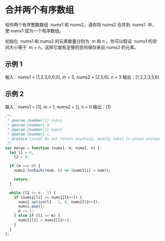 # 合并两个有序数组

给你两个有序整数数组  nums1 和 nums2，请你将 nums2 合并到  nums1  中，使 nums1 成为一个有序数组。

初始化  nums1 和 nums2 的元素数量分别为  m 和 n 。你可以假设  nums1 的空间大小等于  m + n，这样它就有足够的空间保存来自 nums2 的元素。

## 示例 1

输入：nums1 = [1,2,3,0,0,0], m = 3, nums2 = [2,5,6], n = 3
输出：[1,2,2,3,5,6]

## 示例 2

输入：nums1 = [1], m = 1, nums2 = [], n = 0
输出：[1]

```js
/**
 * @param {number[]} nums1
 * @param {number} m
 * @param {number[]} nums2
 * @param {number} n
 * @return {void} Do not return anything, modify nums1 in-place instead.
 */
var merge = function (nums1, m, nums2, n) {
  let l1 = 0,
    l2 = 0;

  if (m === 0) {
    nums2.forEach((num, i) => (nums1[i] = num));

    return;
  }

  while (l2 <= n - 1) {
    if (nums2[l2] <= nums1[l1++]) {
      nums1.splice(l1 - 1, 0, nums2[l2++]);
      nums1.pop();
      m += 1;
    } else if (l1 >= m) {
      nums1[l1] = nums2[l2++];
    }
  }
};
```

